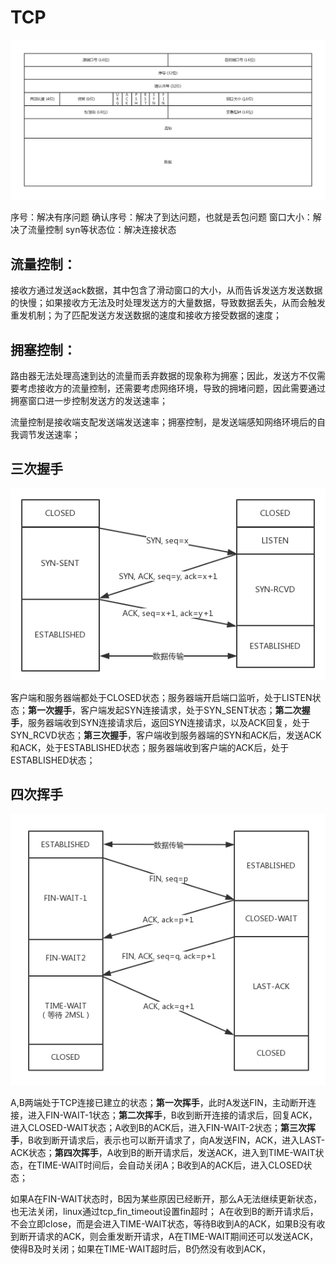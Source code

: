 
# TCP
![title](https://raw.githubusercontent.com/xinjiuyijiu/NoteImages/master/gitnote/2020/07/15/tcp_protocol-1594792406350.jpg)

序号：解决有序问题
确认序号：解决了到达问题，也就是丢包问题
窗口大小：解决了流量控制
syn等状态位：解决连接状态


## 流量控制：
 接收方通过发送ack数据，其中包含了滑动窗口的大小，从而告诉发送方发送数据的快慢；如果接收方无法及时处理发送方的大量数据，导致数据丢失，从而会触发重发机制；为了匹配发送方发送数据的速度和接收方接受数据的速度；

## 拥塞控制：
路由器无法处理高速到达的流量而丢弃数据的现象称为拥塞；因此，发送方不仅需要考虑接收方的流量控制，还需要考虑网络环境，导致的拥堵问题，因此需要通过拥塞窗口进一步控制发送方的发送速率；

流量控制是接收端支配发送端发送速率；拥塞控制，是发送端感知网络环境后的自我调节发送速率；

## 三次握手
![title](https://raw.githubusercontent.com/xinjiuyijiu/NoteImages/master/gitnote/2020/07/15/tcp_three_handshake-1594801162383.jpg)

客户端和服务器端都处于CLOSED状态；服务器端开启端口监听，处于LISTEN状态；**第一次握手**，客户端发起SYN连接请求，处于SYN_SENT状态；**第二次握手**，服务器端收到SYN连接请求后，返回SYN连接请求，以及ACK回复，处于SYN_RCVD状态；**第三次握手**，客户端收到服务器端的SYN和ACK后，发送ACK和ACK，处于ESTABLISHED状态；服务器端收到客户端的ACK后，处于ESTABLISHED状态；

## 四次挥手
![title](https://raw.githubusercontent.com/xinjiuyijiu/NoteImages/master/gitnote/2020/07/15/tcp_four_closed-1594802278575.jpg)

A,B两端处于TCP连接已建立的状态；**第一次挥手**，此时A发送FIN，主动断开连接，进入FIN-WAIT-1状态；**第二次挥手**，B收到断开连接的请求后，回复ACK，进入CLOSED-WAIT状态；A收到B的ACK后，进入FIN-WAIT-2状态；**第三次挥手**，B收到断开请求后，表示也可以断开请求了，向A发送FIN，ACK，进入LAST-ACK状态；**第四次挥手**，A收到B的断开请求后，发送ACK，进入到TIME-WAIT状态，在TIME-WAIT时间后，会自动关闭A；B收到A的ACK后，进入CLOSED状态；

如果A在FIN-WAIT状态时，B因为某些原因已经断开，那么A无法继续更新状态，也无法关闭，linux通过tcp_fin_timeout设置fin超时；
A在收到B的断开请求后，不会立即close，而是会进入TIME-WAIT状态，等待B收到A的ACK，如果B没有收到断开请求的ACK，则会重发断开请求，A在TIME-WAIT期间还可以发送ACK，使得B及时关闭；如果在TIME-WAIT超时后，B仍然没有收到ACK，




